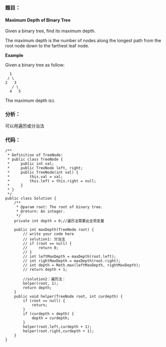 ### 题目：

#### Maximum Depth of Binary Tree

Given a binary tree, find its maximum depth.

The maximum depth is the number of nodes along the longest path from the root node down to the farthest leaf node.

**Example**

Given a binary tree as follow:

```
  1
 / \ 
2   3
   / \
  4   5

```

The maximum depth is`3`.

### 分析：

可以用遍历或分治法

### 代码：

```
/**
 * Definition of TreeNode:
 * public class TreeNode {
 *     public int val;
 *     public TreeNode left, right;
 *     public TreeNode(int val) {
 *         this.val = val;
 *         this.left = this.right = null;
 *     }
 * }
 */
public class Solution {
    /**
     * @param root: The root of binary tree.
     * @return: An integer.
     */
    private int depth = 0;//遍历法需要此全局变量
    
    public int maxDepth(TreeNode root) {
        // write your code here
        // solution1: 分治法
        // if (root == null) {
        //     return 0;
        // }
        // int leftMaxDepth = maxDepth(root.left);
        // int rightMaxDepth = maxDepth(root.right);
        // int depth = Math.max(leftMaxDepth, rightMaxDepth);
        // return depth + 1;
        
        //solution2：遍历法：
        helper(root, 1);
        return depth;
    }
    public void helper(TreeNode root, int curdepth) {
        if (root == null) {
            return;
        }
        if (curdepth > depth) {
            depth = curdepth;
        }
        helper(root.left,curdepth + 1);
        helper(root.right,curdepth + 1);
    }
}

```



